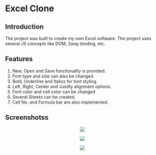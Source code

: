 # Excel Clone

## Introduction
The project was built to create my own Excel software. The project uses several JS concepts like DOM, 2way binding, etc. 

## Features

1. New, Open and Save functionality is provided.
2. Font type and size can also be changed.
3. Bold, Underline and Italics for font styling.
4. Left, Right, Center and Justify alignment options.
5. Font color and cell color can be changed
6. Several Sheets can be created.
7. Cell No. and Formula bar are also implemented.

## Screenshotss
<p align="center">
  <img src="Excel clone\blob\images\Excel1.png"/>
</p>
<p align="center">
  <img src="Excel clone\blob\images\Excel2.png"/>
</p>
<p align="center">
  <img src="Excel clone\blob\images\Excel3.png"/>
</p>


   